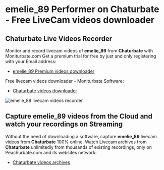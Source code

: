 # emelie_89 Performer on Chaturbate - Free LiveCam videos downloader

## Chaturbate Live Videos Recorder

Monitor and record livecam videos of **emelie_89** from **Chaturbate** with Moniturbate.com
Get a premium trial for free by just and only registering with your Email address:
* [emelie_89 Premium videos downloader](https://moniturbate.com/request-demo-licence-key.html)

Free livecam videos downloader - Moniturbate Software:
* [Chaturbate videos downloader](https://moniturbate.com/moniturbate-download-software.html)

![emelie_89 livecam videos recorder](https://peachurnet.com/templates/moniturbate-software.png)


## Capture emelie_89 videos from the Cloud and watch your recordings on Streaming

Without the need of downloading a software, capture **emelie_89** livecam videos from **Chaturbate** 100% online.
Watch Livecam archives from **Chaturbate** unlimitedly from thousands of existing recordings, only on Peachurbate.com and its websites network:
* [Chaturbate videos archives](https://peachurnet.com/)